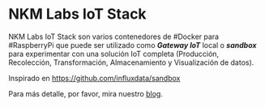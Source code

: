 # NKM Labs IoT Stack

NKM Labs IoT Stack son varios contenedores de #Docker para #RaspberryPi que puede ser utilizado como _**Gateway IoT**_ local o _**sandbox**_ para experimentar con una solución IoT completa (Producción, Recolección, Transformación, Almacenamiento y Visualización de datos).

Inspirado en https://github.com/influxdata/sandbox

Para más detalle, por favor, mira nuestro [blog](http://nakamalabs.info/nkm-labs-iot-stack/).
